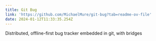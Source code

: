 ```yaml
---
title: Git Bug
link: 'https://github.com/MichaelMure/git-bug?tab=readme-ov-file'
date: 2024-01-12T11:33:35.254Z
---
```


Distributed, offline-first bug tracker embedded in git, with bridges
